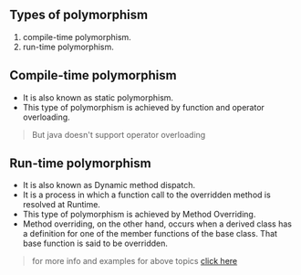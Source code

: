 ## Types of polymorphism
1. compile-time polymorphism.
2. run-time polymorphism.
## Compile-time polymorphism
* It is also known as static polymorphism.
* This type of polymorphism is achieved by function and operator overloading.
>But java doesn't support operator overloading
## Run-time polymorphism
* It is also known as Dynamic method dispatch.
* It is a process in which a function call to the overridden method is resolved at Runtime.
* This type of polymorphism is achieved by Method Overriding.
* Method overriding, on the other hand, occurs when a derived class has a definition for one of the member functions of the base class. That base function is said to be overridden.

> for more info and examples for above topics 
[click here](https://www.geeksforgeeks.org/polymorphism-in-java/)